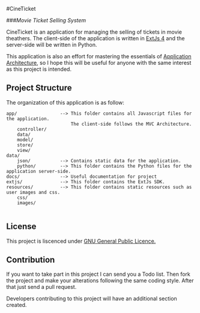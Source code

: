 
#CineTicket 


###*Movie Ticket Selling System*

CineTicket is an application for managing the selling of tickets in movie theathers. The
client-side of the application is written in [ExtJs 4](http://www.sencha.com/) and the server-side will be written in
Python.

This application is also an effort for mastering the essentials of [Application Architecture](http://msdn.microsoft.com/en-us/library/ff650706.aspx), so I hope this will be useful for anyone with the same interest as this project is intended.


## Project Structure

The organization of this application is as follow:


```
app/                --> This folder contains all Javascript files for the application. 
                        The client-side follows the MVC Architecture.
    controller/     
    data/
    model/
    store/
    view/
data/
    json/           --> Contains static data for the application.
    python/         --> This folder contains the Python files for the application server-side.
docs/               --> Useful documentation for project
extjs/              --> This folder contains the ExtJs SDK.
resources/          --> This folder contains static resources such as user images and css.
    css/
    images/
    
```


## License

This project is liscenced under [GNU General Public Licence.](http://www.gnu.org/copyleft/gpl.html)


## Contribution 

If you want to take part in this project I can send you a Todo list. Then fork the project and make your alterations following the same coding style. After that just send a pull request. 

Developers contributing to this project will have an additional section created.
